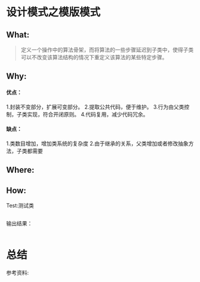 # 设计模式之模版模式
## What:
>定义一个操作中的算法骨架，而将算法的一些步骤延迟到子类中，使得子类可以不改变该算法结构的情况下重定义该算法的某些特定步骤。



## Why:
#### 优点：
1.封装不变部分，扩展可变部分。 
2.提取公共代码，便于维护。 
3.行为由父类控制，子类实现，符合开闭原则。
4.代码复用，减少代码冗余。

#### 缺点：
1.类数目增加，增加类系统的复杂度
2.由于继承的关系，父类增加或者修改抽象方法，子类都需要

## Where:


## How:





Test:测试类
```java

```
输出结果：
```java

```



# 总结

参考资料:
